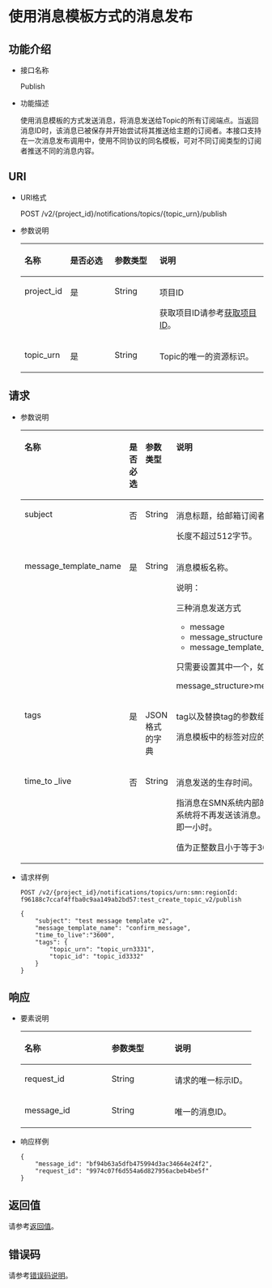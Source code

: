 # 使用消息模板方式的消息发布<a name="ZH-CN_TOPIC_0036017306"></a>

## 功能介绍<a name="section52611782195031"></a>

-   接口名称

    Publish


-   功能描述

    使用消息模板的方式发送消息，将消息发送给Topic的所有订阅端点。当返回消息ID时，该消息已被保存并开始尝试将其推送给主题的订阅者。本接口支持在一次消息发布调用中，使用不同协议的同名模板，可对不同订阅类型的订阅者推送不同的消息内容。


## URI<a name="section34827906195031"></a>

-   URI格式

    POST /v2/\{project\_id\}/notifications/topics/\{topic\_urn\}/publish


-   参数说明

    <a name="table19750057195031"></a>
    <table><thead align="left"><tr id="row6202146195031"><th class="cellrowborder" valign="top" width="17.441744174417444%" id="mcps1.1.5.1.1"><p id="p32611809195031"><a name="p32611809195031"></a><a name="p32611809195031"></a>名称</p>
    </th>
    <th class="cellrowborder" valign="top" width="18.6018601860186%" id="mcps1.1.5.1.2"><p id="p24310897195031"><a name="p24310897195031"></a><a name="p24310897195031"></a>是否必选</p>
    </th>
    <th class="cellrowborder" valign="top" width="18.6018601860186%" id="mcps1.1.5.1.3"><p id="p23025658195031"><a name="p23025658195031"></a><a name="p23025658195031"></a>参数类型</p>
    </th>
    <th class="cellrowborder" valign="top" width="45.35453545354536%" id="mcps1.1.5.1.4"><p id="p53138979195031"><a name="p53138979195031"></a><a name="p53138979195031"></a>说明</p>
    </th>
    </tr>
    </thead>
    <tbody><tr id="row14292854195031"><td class="cellrowborder" valign="top" width="17.441744174417444%" headers="mcps1.1.5.1.1 "><p id="p16870512195031"><a name="p16870512195031"></a><a name="p16870512195031"></a>project_id</p>
    </td>
    <td class="cellrowborder" valign="top" width="18.6018601860186%" headers="mcps1.1.5.1.2 "><p id="p24334251195031"><a name="p24334251195031"></a><a name="p24334251195031"></a>是</p>
    </td>
    <td class="cellrowborder" valign="top" width="18.6018601860186%" headers="mcps1.1.5.1.3 "><p id="p24917327195031"><a name="p24917327195031"></a><a name="p24917327195031"></a>String</p>
    </td>
    <td class="cellrowborder" valign="top" width="45.35453545354536%" headers="mcps1.1.5.1.4 "><p id="p44538588155357"><a name="p44538588155357"></a><a name="p44538588155357"></a>项目ID</p>
    <p id="p5037570195031"><a name="p5037570195031"></a><a name="p5037570195031"></a>获取项目ID请参考<a href="获取项目ID.md">获取项目ID</a>。</p>
    </td>
    </tr>
    <tr id="row48510570195031"><td class="cellrowborder" valign="top" width="17.441744174417444%" headers="mcps1.1.5.1.1 "><p id="p37042078195031"><a name="p37042078195031"></a><a name="p37042078195031"></a>topic_urn</p>
    </td>
    <td class="cellrowborder" valign="top" width="18.6018601860186%" headers="mcps1.1.5.1.2 "><p id="p47618335195031"><a name="p47618335195031"></a><a name="p47618335195031"></a>是</p>
    </td>
    <td class="cellrowborder" valign="top" width="18.6018601860186%" headers="mcps1.1.5.1.3 "><p id="p31879892195031"><a name="p31879892195031"></a><a name="p31879892195031"></a>String</p>
    </td>
    <td class="cellrowborder" valign="top" width="45.35453545354536%" headers="mcps1.1.5.1.4 "><p id="p32134437195031"><a name="p32134437195031"></a><a name="p32134437195031"></a>Topic的唯一的资源标识。</p>
    </td>
    </tr>
    </tbody>
    </table>


## 请求<a name="section45105086195031"></a>

-   参数说明

    <a name="table51492393195031"></a>
    <table><thead align="left"><tr id="row30761845195031"><th class="cellrowborder" valign="top" width="23.627637236276374%" id="mcps1.1.5.1.1"><p id="p8681487195031"><a name="p8681487195031"></a><a name="p8681487195031"></a>名称</p>
    </th>
    <th class="cellrowborder" valign="top" width="20.65793420657934%" id="mcps1.1.5.1.2"><p id="p32111829195031"><a name="p32111829195031"></a><a name="p32111829195031"></a>是否必选</p>
    </th>
    <th class="cellrowborder" valign="top" width="21.42785721427857%" id="mcps1.1.5.1.3"><p id="p50921393195031"><a name="p50921393195031"></a><a name="p50921393195031"></a>参数类型</p>
    </th>
    <th class="cellrowborder" valign="top" width="34.28657134286571%" id="mcps1.1.5.1.4"><p id="p30992136195031"><a name="p30992136195031"></a><a name="p30992136195031"></a>说明</p>
    </th>
    </tr>
    </thead>
    <tbody><tr id="row66660173195031"><td class="cellrowborder" valign="top" width="23.627637236276374%" headers="mcps1.1.5.1.1 "><p id="p30764938195031"><a name="p30764938195031"></a><a name="p30764938195031"></a>subject</p>
    </td>
    <td class="cellrowborder" valign="top" width="20.65793420657934%" headers="mcps1.1.5.1.2 "><p id="p8932068195031"><a name="p8932068195031"></a><a name="p8932068195031"></a>否</p>
    </td>
    <td class="cellrowborder" valign="top" width="21.42785721427857%" headers="mcps1.1.5.1.3 "><p id="p52408898195031"><a name="p52408898195031"></a><a name="p52408898195031"></a>String</p>
    </td>
    <td class="cellrowborder" valign="top" width="34.28657134286571%" headers="mcps1.1.5.1.4 "><p id="p17262349195031"><a name="p17262349195031"></a><a name="p17262349195031"></a>消息标题，给邮箱订阅者发送邮件时作为邮件主题。</p>
    <p id="p56073004195031"><a name="p56073004195031"></a><a name="p56073004195031"></a>长度不超过512字节。</p>
    </td>
    </tr>
    <tr id="row34894991195031"><td class="cellrowborder" valign="top" width="23.627637236276374%" headers="mcps1.1.5.1.1 "><p id="p7921992195031"><a name="p7921992195031"></a><a name="p7921992195031"></a>message_template_name</p>
    </td>
    <td class="cellrowborder" valign="top" width="20.65793420657934%" headers="mcps1.1.5.1.2 "><p id="p37701577195031"><a name="p37701577195031"></a><a name="p37701577195031"></a>是</p>
    </td>
    <td class="cellrowborder" valign="top" width="21.42785721427857%" headers="mcps1.1.5.1.3 "><p id="p33928891195031"><a name="p33928891195031"></a><a name="p33928891195031"></a>String</p>
    </td>
    <td class="cellrowborder" valign="top" width="34.28657134286571%" headers="mcps1.1.5.1.4 "><p id="p63885637195031"><a name="p63885637195031"></a><a name="p63885637195031"></a>消息模板名称。</p>
    <div class="note" id="note72738487427"><a name="note72738487427"></a><a name="note72738487427"></a><span class="notetitle"> 说明： </span><div class="notebody"><p id="p27477201192714"><a name="p27477201192714"></a><a name="p27477201192714"></a>三种消息发送方式</p>
    <a name="ul13774005193124"></a><a name="ul13774005193124"></a><ul id="ul13774005193124"><li>message</li><li>message_structure</li><li>message_template_name</li></ul>
    <p id="p4935176193233"><a name="p4935176193233"></a><a name="p4935176193233"></a>只需要设置其中一个，如果同时设置，生效的优先级为</p>
    <p id="p24212931193236"><a name="p24212931193236"></a><a name="p24212931193236"></a>message_structure&gt;message_template_name&gt;message</p>
    </div></div>
    </td>
    </tr>
    <tr id="row66187157195031"><td class="cellrowborder" valign="top" width="23.627637236276374%" headers="mcps1.1.5.1.1 "><p id="p59559524195031"><a name="p59559524195031"></a><a name="p59559524195031"></a>tags</p>
    </td>
    <td class="cellrowborder" valign="top" width="20.65793420657934%" headers="mcps1.1.5.1.2 "><p id="p59592135195031"><a name="p59592135195031"></a><a name="p59592135195031"></a>是</p>
    </td>
    <td class="cellrowborder" valign="top" width="21.42785721427857%" headers="mcps1.1.5.1.3 "><p id="p62233639195031"><a name="p62233639195031"></a><a name="p62233639195031"></a>JSON格式的字典</p>
    </td>
    <td class="cellrowborder" valign="top" width="34.28657134286571%" headers="mcps1.1.5.1.4 "><p id="p7759979195031"><a name="p7759979195031"></a><a name="p7759979195031"></a>tag以及替换tag的参数组成的字典。</p>
    <p id="p755417206436"><a name="p755417206436"></a><a name="p755417206436"></a>消息模板中的标签对应的值。</p>
    </td>
    </tr>
    <tr id="row78834110147"><td class="cellrowborder" valign="top" width="23.627637236276374%" headers="mcps1.1.5.1.1 "><p id="p23681125515"><a name="p23681125515"></a><a name="p23681125515"></a>time_to _live</p>
    </td>
    <td class="cellrowborder" valign="top" width="20.65793420657934%" headers="mcps1.1.5.1.2 "><p id="p23681626518"><a name="p23681626518"></a><a name="p23681626518"></a>否</p>
    </td>
    <td class="cellrowborder" valign="top" width="21.42785721427857%" headers="mcps1.1.5.1.3 "><p id="p18075392520"><a name="p18075392520"></a><a name="p18075392520"></a>String</p>
    </td>
    <td class="cellrowborder" valign="top" width="34.28657134286571%" headers="mcps1.1.5.1.4 "><p id="p66191571978"><a name="p66191571978"></a><a name="p66191571978"></a>消息发送的生存时间。</p>
    <p id="p73858218511"><a name="p73858218511"></a><a name="p73858218511"></a>指消息在SMN系统内部的最长存留时间。超过该存留时间，系统将不再发送该消息。单位是s，变量默认值是3600s，即一小时。</p>
    <p id="p163851021156"><a name="p163851021156"></a><a name="p163851021156"></a><span>值为正整</span><span>数</span>且小于等于3600*24*7。</p>
    </td>
    </tr>
    </tbody>
    </table>

-   请求样例

    ```
    POST /v2/{project_id}/notifications/topics/urn:smn:regionId: f96188c7ccaf4ffba0c9aa149ab2bd57:test_create_topic_v2/publish
    ```

    ```
    {
        "subject": "test message template v2",
        "message_template_name": "confirm_message",
        "time_to_live":"3600",
        "tags": {
            "topic_urn": "topic_urn3331",
            "topic_id": "topic_id3332"
        }
    }
    ```


## 响应<a name="section12227696195031"></a>

-   要素说明

    <a name="table30822526195031"></a>
    <table><thead align="left"><tr id="row47162257195031"><th class="cellrowborder" valign="top" width="37.70622937706229%" id="mcps1.1.4.1.1"><p id="p62046506195031"><a name="p62046506195031"></a><a name="p62046506195031"></a>名称</p>
    </th>
    <th class="cellrowborder" valign="top" width="27.257274272572747%" id="mcps1.1.4.1.2"><p id="p59711095195031"><a name="p59711095195031"></a><a name="p59711095195031"></a>参数类型</p>
    </th>
    <th class="cellrowborder" valign="top" width="35.03649635036496%" id="mcps1.1.4.1.3"><p id="p4760545195031"><a name="p4760545195031"></a><a name="p4760545195031"></a>说明</p>
    </th>
    </tr>
    </thead>
    <tbody><tr id="row28316458195031"><td class="cellrowborder" valign="top" width="37.70622937706229%" headers="mcps1.1.4.1.1 "><p id="p11931737195031"><a name="p11931737195031"></a><a name="p11931737195031"></a>request_id</p>
    </td>
    <td class="cellrowborder" valign="top" width="27.257274272572747%" headers="mcps1.1.4.1.2 "><p id="p26946629195031"><a name="p26946629195031"></a><a name="p26946629195031"></a>String</p>
    </td>
    <td class="cellrowborder" valign="top" width="35.03649635036496%" headers="mcps1.1.4.1.3 "><p id="p35193301195031"><a name="p35193301195031"></a><a name="p35193301195031"></a>请求的唯一标示ID。</p>
    </td>
    </tr>
    <tr id="row20330496195031"><td class="cellrowborder" valign="top" width="37.70622937706229%" headers="mcps1.1.4.1.1 "><p id="p36157466195031"><a name="p36157466195031"></a><a name="p36157466195031"></a>message_id</p>
    </td>
    <td class="cellrowborder" valign="top" width="27.257274272572747%" headers="mcps1.1.4.1.2 "><p id="p43073653195031"><a name="p43073653195031"></a><a name="p43073653195031"></a>String</p>
    </td>
    <td class="cellrowborder" valign="top" width="35.03649635036496%" headers="mcps1.1.4.1.3 "><p id="p66413881195031"><a name="p66413881195031"></a><a name="p66413881195031"></a>唯一的消息ID。</p>
    </td>
    </tr>
    </tbody>
    </table>

-   响应样例

    ```
    {
        "message_id": "bf94b63a5dfb475994d3ac34664e24f2",
        "request_id": "9974c07f6d554a6d827956acbeb4be5f"
    }
    ```


## 返回值<a name="section340897195031"></a>

请参考[返回值](返回值.md)。

## 错误码<a name="section73211020122511"></a>

请参考[错误码说明](错误码说明.md)。

